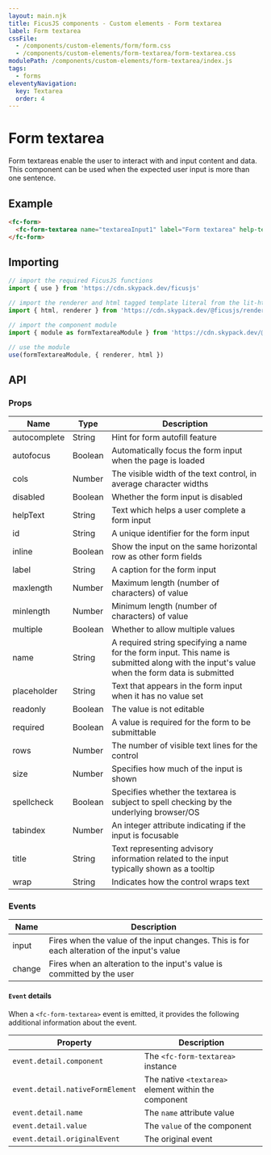 ```yaml
---
layout: main.njk
title: FicusJS components - Custom elements - Form textarea
label: Form textarea
cssFile:
  - /components/custom-elements/form/form.css
  - /components/custom-elements/form-textarea/form-textarea.css
modulePath: /components/custom-elements/form-textarea/index.js
tags:
  - forms
eleventyNavigation:
  key: Textarea
  order: 4
---
```

# Form textarea

Form textareas enable the user to interact with and input content and data. This component can be used when the expected user input is more than one sentence.

## Example

<div class="fd-component-container">
  <fc-form>
    <fc-form-textarea name="textareaInput1" label="Form textarea" help-text="Form textarea help text"></fc-form-textarea>
  </fc-form>
</div>

```html
<fc-form>
  <fc-form-textarea name="textareaInput1" label="Form textarea" help-text="Form textarea help text"></fc-form-textarea>
</fc-form>
```

## Importing

```js
// import the required FicusJS functions
import { use } from 'https://cdn.skypack.dev/ficusjs'

// import the renderer and html tagged template literal from the lit-html library
import { html, renderer } from 'https://cdn.skypack.dev/@ficusjs/renderers/lit-html'

// import the component module
import { module as formTextareaModule } from 'https://cdn.skypack.dev/@ficusjs/components/custom-elements/form-textarea'

// use the module
use(formTextareaModule, { renderer, html })
```

## API

### Props

| Name | Type | Description |
| --- | --- | --- |
| autocomplete | String | Hint for form autofill feature |
| autofocus | Boolean | Automatically focus the form input when the page is loaded |
| cols | Number | The visible width of the text control, in average character widths |
| disabled | Boolean | Whether the form input is disabled |
| helpText | String | Text which helps a user complete a form input |
| id | String | A unique identifier for the form input |
| inline | Boolean | Show the input on the same horizontal row as other form fields |
| label | String | A caption for the form input |
| maxlength | Number | Maximum length (number of characters) of value |
| minlength | Number | Minimum length (number of characters) of value |
| multiple | Boolean | Whether to allow multiple values |
| name | String | A required string specifying a name for the form input. This name is submitted along with the input's value when the form data is submitted |
| placeholder | String | Text that appears in the form input when it has no value set |
| readonly | Boolean | The value is not editable |
| required | Boolean | A value is required for the form to be submittable |
| rows | Number | The number of visible text lines for the control |
| size | Number | Specifies how much of the input is shown |
| spellcheck | Boolean | Specifies whether the textarea is subject to spell checking by the underlying browser/OS |
| tabindex | Number | An integer attribute indicating if the input is focusable |
| title | String | Text representing advisory information related to the input typically shown as a tooltip |
| wrap | String | Indicates how the control wraps text |

### Events

| Name |Description |
| --- | --- |
| input | Fires when the value of the input changes. This is for each alteration of the input's value |
| change | Fires when an alteration to the input's value is committed by the user |

#### `Event` details

When a `<fc-form-textarea>` event is emitted, it provides the following additional information about the event.

| Property | Description |
| --- | --- |
| `event.detail.component` | The `<fc-form-textarea>` instance |
| `event.detail.nativeFormElement` | The native `<textarea>` element within the component |
| `event.detail.name` | The `name` attribute value |
| `event.detail.value` | The `value` of the component |
| `event.detail.originalEvent` | The original event |
